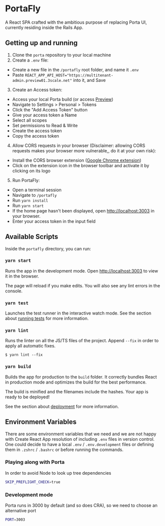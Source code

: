 # PortaFly
A React SPA crafted with the ambitious purpose of replacing Porta UI, currently residing inside the Rails App.

## Getting up and running
1. Clone the `porta` repository to your local machine
2. Create a `.env` file:
  * Create a new file in the `/portafly` root folder, and name it `.env`
  * Paste `REACT_APP_API_HOST="https://multitenant-admin.preview01.3scale.net"` into it, and Save
3. Create an Access token:
  * Access your local Porta build (or access [Preview](https://multitenant-admin.preview01.3scale.net/))
  * Navigate to Settings > Personal > Tokens
  * Click the "Add Access Token" button
  * Give your access token a Name
  * Select all scopes
  * Set permissions to Read & Write
  * Create the access token
  * Copy the access token
4. Allow CORS requests in your browser (Disclaimer: allowing CORS requests makes your browser more vulnerable,, do it at your own risk):
  * Install the CORS browser extension ([Google Chrome extension](https://chrome.google.com/webstore/detail/allow-cors-access-control/lhobafahddgcelffkeicbaginigeejlf))
  * Click on the extension icon in the browser  toolbar and activate it by clicking on its logo
5. Run PortaFly:
  * Open a terminal session
  * Navigate to `/portafly`
  * Run `yarn install`
  * Run `yarn start`
  * If the home page hasn't been displayed, open [http://localhost:3003](http://localhost:3003) in your browser.
  * Enter your access token in the input field

## Available Scripts

Inside the `portafly` directory, you can run:

### `yarn start`

Runs the app in the development mode.
Open [http://localhost:3003](http://localhost:3003) to view it in the browser.

The page will reload if you make edits.
You will also see any lint errors in the console.

### `yarn test`

Launches the test runner in the interactive watch mode.
See the section about [running tests](https://facebook.github.io/create-react-app/docs/running-tests) for more information.

### `yarn lint`

Runs the linter on all the JS/TS files of the project. Append `--fix` in order to apply all automatic fixes.
```
$ yarn lint --fix
```

### `yarn build`

Builds the app for production to the `build` folder.
It correctly bundles React in production mode and optimizes the build for the best performance.

The build is minified and the filenames include the hashes.
Your app is ready to be deployed!

See the section about [deployment](https://facebook.github.io/create-react-app/docs/deployment) for more information.

## Environment Variables

There are some environment variables that we need and we are not happy with Create React App resolution of including `.env` files in version control.
One could decide to have a local `.env` / `.env.development` files or defining them in `.zshrc` / `.bashrc` or before  running the commands.

### Playing along with Porta

In order to avoid Node to look up tree dependencies
```bash
SKIP_PREFLIGHT_CHECK=true
```

### Development mode

Porta runs in 3000 by default (and so does CRA), so we need to choose an alternative port
```bash
PORT=3003
```
